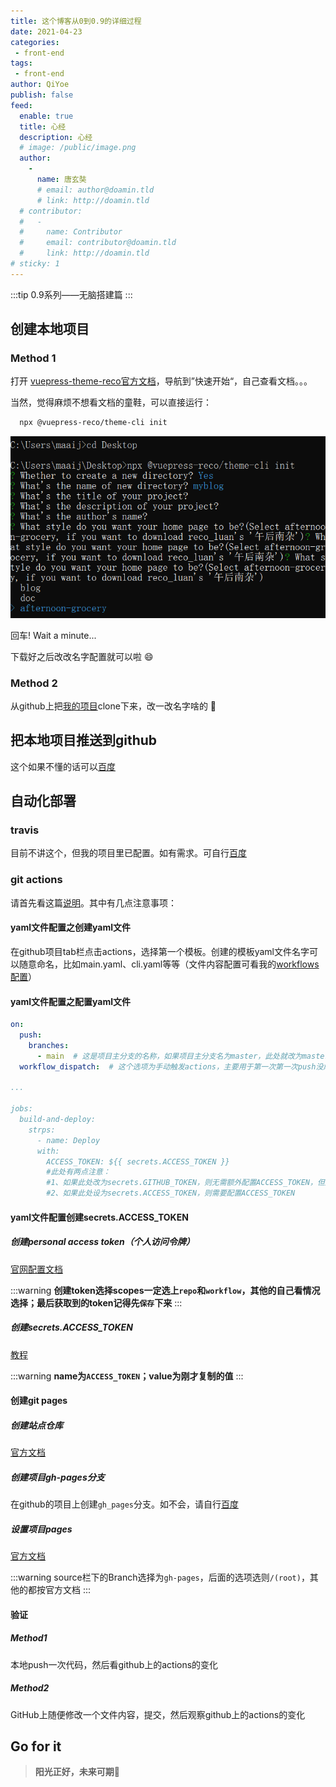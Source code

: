 ```yaml
---
title: 这个博客从0到0.9的详细过程
date: 2021-04-23
categories:
 - front-end
tags:
 - front-end
author: QiYoe
publish: false
feed:
  enable: true
  title: 心经
  description: 心经
  # image: /public/image.png
  author:
    -
      name: 唐玄奘
      # email: author@doamin.tld
      # link: http://doamin.tld
  # contributor:
  #   -
  #     name: Contributor
  #     email: contributor@doamin.tld
  #     link: http://doamin.tld
# sticky: 1
---
```


:::tip
0.9系列——无脑搭建篇
:::

<!-- more -->

## 创建本地项目

### Method 1

打开 [vuepress-theme-reco官方文档](https://vuepress-reco-doc.vercel.app/)，导航到”快速开始“，自己查看文档。。。

当然，觉得麻烦不想看文档的童鞋，可以直接运行：

```bash
  npx @vuepress-reco/theme-cli init
```

![init-project](../../images/042317/init-project.png)

回车! Wait a minute...

下载好之后改改名字配置就可以啦 :smile:

### Method 2

从github上把[我的项目](https://github.com/QiYoe/c-blog)clone下来，改一改名字啥的 :rofl:

## 把本地项目推送到github

这个如果不懂的话可以[百度](https://www.cnblogs.com/sdcs/p/8270029.html)

## 自动化部署

### travis

目前不讲这个，但我的项目里已配置。如有需求。可自行[百度](https://www.baidu.com/)

### git actions

请首先看这篇[说明](https://zhuanlan.zhihu.com/p/93829286)。其中有几点注意事项：

#### yaml文件配置之创建yaml文件

在github项目tab栏点击actions，选择第一个模板。创建的模板yaml文件名字可以随意命名，比如main.yaml、cli.yaml等等（文件内容配置可看我的[workflows配置](https://github.com/QiYoe/c-blog/blob/main/.github/workflows/main.yml)）

#### yaml文件配置之配置yaml文件

```yaml
on:
  push:
    branches:
      - main  # 这是项目主分支的名称，如果项目主分支名为master，此处就改为master
  workflow_dispatch:  # 这个选项为手动触发actions，主要用于第一次第一次push没成功，然后手动触发actions事件

...

jobs:
  build-and-deploy:
    strps:
      - name: Deploy
      with:
        ACCESS_TOKEN: ${{ secrets.ACCESS_TOKEN }}  
        #此处有两点注意：
        #1、如果此处改为secrets.GITHUB_TOKEN，则无需额外配置ACCESS_TOKEN，但此种方法不安全而且无法兼容travis
        #2、如果此处设为secrets.ACCESS_TOKEN，则需要配置ACCESS_TOKEN
```

#### yaml文件配置创建secrets.ACCESS_TOKEN

##### 创建personal access token（个人访问令牌）

[官网配置文档](https://docs.github.com/cn/github/authenticating-to-github/creating-a-personal-access-token)

:::warning
**创建token选择scopes一定选上`repo`和`workflow`，其他的自己看情况选择；最后获取到的token记得先`保存`下来**
:::

##### 创建secrets.ACCESS_TOKEN

[教程](https://zhuanlan.zhihu.com/p/93829286)

:::warning
**name为`ACCESS_TOKEN`；value为刚才复制的值**
:::

#### 创建git pages

##### 创建站点仓库

[官方文档](https://docs.github.com/cn/pages/getting-started-with-github-pages/creating-a-github-pages-site)

##### 创建项目gh-pages分支

在github的项目上创建`gh_pages`分支。如不会，请自行[百度](https://blog.csdn.net/qq_30607843/article/details/84404000)

##### 设置项目pages

[官方文档](https://docs.github.com/cn/pages/getting-started-with-github-pages/securing-your-github-pages-site-with-https)

:::warning
source栏下的Branch选择为`gh-pages`，后面的选项选则`/(root)`，其他的都按官方文档
:::

#### 验证

##### Method1

本地push一次代码，然后看github上的actions的变化

##### Method2

GitHub上随便修改一个文件内容，提交，然后观察github上的actions的变化

## Go for it

> **阳光正好，未来可期**:muscle:
